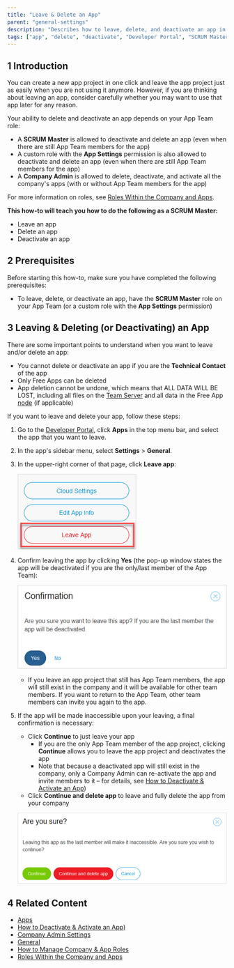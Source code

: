 ```yaml
---
title: "Leave & Delete an App"
parent: "general-settings"
description: "Describes how to leave, delete, and deactivate an app in the Developer Portal."
tags: ["app", "delete", "deactivate", "Developer Portal", "SCRUM Master"]
---
```


## 1 Introduction

You can create a new app project in one click and leave the app project just as easily when you are not using it anymore. However, if you are thinking about leaving an app, consider carefully whether you may want to use that app later for any reason.

Your ability to delete and deactivate an app depends on your App Team role:

* A **SCRUM Master** is allowed to deactivate and delete an app (even when there are still App Team members for the app)
* A custom role with the **App Settings** permission is also allowed to deactivate and delete an app (even when there are still App Team members for the app)
* A **Company Admin** is allowed to delete, deactivate, and activate all the company's apps (with or without App Team members for the app)

For more information on roles, see [Roles Within the Company and Apps](/developerportal/general/company-app-roles).

**This how-to will teach you how to do the following as a SCRUM Master:**

* Leave an app
* Delete an app
* Deactivate an app

## 2 Prerequisites

Before starting this how-to, make sure you have completed the following prerequisites:

* To leave, delete, or deactivate an app, have the **SCRUM Master** role on your App Team (or a custom role with the **App Settings** permission)

## 3 Leaving & Deleting (or Deactivating) an App

There are some important points to understand when you want to leave and/or delete an app:

* You cannot delete or deactivate an app if you are the **Technical Contact** of the app
* Only Free Apps can be deleted
* App deletion cannot be undone, which means that ALL DATA WILL BE LOST, including all files on the [Team Server](/refguide/team-server) and all data in the Free App [node](../general/nodes) (if applicable)

If you want to leave and delete your app, follow these steps:

1. Go to the [Developer Portal](http://home.mendix.com), click **Apps** in the top menu bar, and select the app that you want to leave.

2. In the app's sidebar menu, select **Settings** > **General**.

3.  In the upper-right corner of that page, click **Leave app**:

	![](attachments/leave-app.png) 

4.  Confirm leaving the app by clicking **Yes** (the pop-up window states the app will be deactivated if you are the only/last member of the App Team):

	![](attachments/leave-confirmation.png) 

	* If you leave an app project that still has App Team members, the app will still exist in the company and it will be available for other team members. If you want to return to the App Team, other team members can invite you again to the app.

5.  If the app will be made inaccessible upon your leaving, a final confirmation is necessary:

	* Click **Continue** to just leave your app 
		* If you are the only App Team member of the app project, clicking **Continue** allows you to leave the app project and deactivates the app
		* Note that because a deactivated app will still exist in the company, only a Company Admin can re-activate the app and invite members to it – for details, see [How to Deactivate & Activate an App](../general/deactivate-activate-app))
	* Click **Continue and delete app** to leave and fully delete the app from your company

	![](attachments/delete-confirmation.png) 

## 4 Related Content

* [Apps](../general/apps)
* [How to Deactivate & Activate an App](../general/deactivate-activate-app))
* [Company Admin Settings](../general/companyadmin-settings)
* [General](general-settings)
* [How to Manage Company & App Roles](../general/manage-roles)
* [Roles Within the Company and Apps](../general/company-app-roles)
